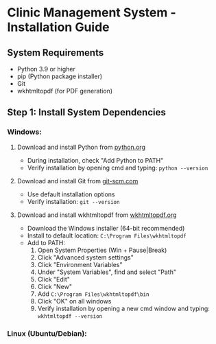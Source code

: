 # Clinic Management System - Installation Guide

## System Requirements

- Python 3.9 or higher
- pip (Python package installer)
- Git
- wkhtmltopdf (for PDF generation)

## Step 1: Install System Dependencies

### Windows:
1. Download and install Python from [python.org](https://python.org)
   - During installation, check "Add Python to PATH"
   - Verify installation by opening cmd and typing: `python --version`

2. Download and install Git from [git-scm.com](https://git-scm.com)
   - Use default installation options
   - Verify installation: `git --version`

3. Download and install wkhtmltopdf from [wkhtmltopdf.org](https://wkhtmltopdf.org/downloads.html)
   - Download the Windows installer (64-bit recommended)
   - Install to default location: `C:\Program Files\wkhtmltopdf`
   - Add to PATH:
     1. Open System Properties (Win + Pause|Break)
     2. Click "Advanced system settings"
     3. Click "Environment Variables"
     4. Under "System Variables", find and select "Path"
     5. Click "Edit"
     6. Click "New"
     7. Add `C:\Program Files\wkhtmltopdf\bin`
     8. Click "OK" on all windows
     9. Verify installation by opening a new cmd window and typing: `wkhtmltopdf --version`

### Linux (Ubuntu/Debian):
